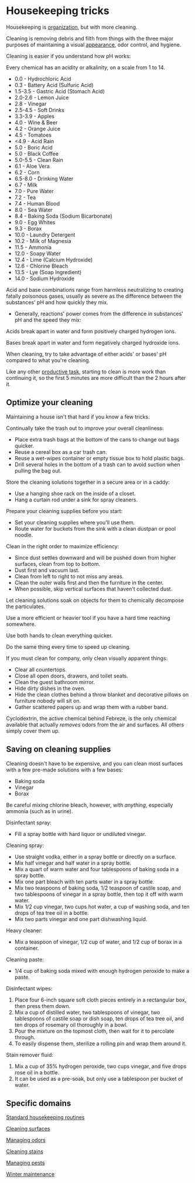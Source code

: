 
# Housekeeping tricks

Housekeeping is [organization](organization.md), but with more cleaning.

Cleaning is removing debris and filth from things with the three major purposes of maintaining a visual [appearance](people-image-why.md), odor control, and hygiene.

Cleaning is easier if you understand how pH works:

Every chemical has an acidity or alkalinity, on a scale from 1 to 14.

- 0.0 - Hydrochloric Acid
- 0.3 - Battery Acid (Sulfuric Acid)
- 1.5-3.5 - Gastric Acid (Stomach Acid)
- 2.0-2.6 - Lemon Juice
- 2.8 - Vinegar
- 2.5-4.5 - Soft Drinks
- 3.3-3.9 - Apples
- 4.0 - Wine & Beer
- 4.2 - Orange Juice
- 4.5 - Tomatoes
- <4.9 - Acid Rain
- 5.0 - Boric Acid
- 5.0 - Black Coffee
- 5.0-5.5 - Clean Rain
- 6.1 - Aloe Vera
- 6.2 - Corn
- 6.5-8.0 - Drinking Water
- 6.7 - Milk
- 7.0 - Pure Water
- 7.2 - Tea
- 7.4 - Human Blood
- 8.0 - Sea Water
- 8.4 - Baking Soda (Sodium Bicarbonate)
- 9.0 - Egg Whites
- 9.3 - Borax
- 10.0 - Laundry Detergent
- 10.2 - Milk of Magnesia
- 11.5 - Ammonia
- 12.0 - Soapy Water
- 12.4 - Lime (Calcium Hydroxide)
- 12.6 - Chlorine Bleach
- 13.5 - Lye (Soap Ingredient)
- 14.0 - Sodium Hydroxide

Acid and base combinations range from harmless neutralizing to creating fatally poisonous gases, usually as severe as the difference between the substances' pH and how quickly they mix.

- Generally, reactions' power comes from the difference in substances' pH and the speed they mix:

Acids break apart in water and form positively charged hydrogen ions.

Bases break apart in water and form negatively charged hydroxide ions.

When cleaning, try to take advantage of either acids' or bases' pH compared to what you're cleaning.

Like any other [productive task](success-4_routine.md), starting to clean is more work than continuing it, so the first 5 minutes are more difficult than the 2 hours after it.

## Optimize your cleaning

Maintaining a house isn't that hard if you know a few tricks.

Continually take the trash out to improve your overall cleanliness:

- Place extra trash bags at the bottom of the cans to change out bags quicker.
- Reuse a cereal box as a car trash can.
- Reuse a wet-wipes container or empty tissue box to hold plastic bags.
- Drill several holes in the bottom of a trash can to avoid suction when pulling the bag out.

Store the cleaning solutions together in a secure area or in a caddy:

- Use a hanging shoe rack on the inside of a closet.
- Hang a curtain rod under a sink for spray cleaners.

Prepare your cleaning supplies before you start:

- Set your cleaning supplies where you'll use them.
- Route water for buckets from the sink with a clean dustpan or pool noodle.

Clean in the right order to maximize efficiency:

- Since dust settles downward and will be pushed down from higher surfaces, clean from top to bottom.
- Dust first and vacuum last.
- Clean from left to right to not miss any areas.
- Clean the outer walls first and then the furniture in the center.
- When possible, skip vertical surfaces that haven't collected dust.

Let cleaning solutions soak on objects for them to chemically decompose the particulates.

Use a more efficient or heavier tool if you have a hard time reaching somewhere.

Use both hands to clean everything quicker.

Do the same thing every time to speed up cleaning.

If you must clean for company, only clean visually apparent things:

- Clear all countertops.
- Close all open doors, drawers, and toilet seats.
- Clean the guest bathroom mirror.
- Hide dirty dishes in the oven.
- Hide the clean clothes behind a throw blanket and decorative pillows on furniture nobody will sit on.
- Gather scattered papers up and wrap them with a rubber band.

Cyclodextrin, the active chemical behind Febreze, is the only chemical available that actually *removes* odors from the air and surfaces. All others simply cover them up.

## Saving on cleaning supplies

Cleaning doesn't have to be expensive, and you can clean most surfaces with a few pre-made solutions with a few bases:

- Baking soda
- Vinegar
- Borax

Be careful mixing chlorine bleach, however, with *anything*, especially ammonia (such as in urine).

Disinfectant spray:

- Fill a spray bottle with hard liquor or undiluted vinegar.

Cleaning spray:

- Use straight vodka, either in a spray bottle or directly on a surface.
- Mix half vinegar and half water in a spray bottle.
- Mix a quart of warm water and four tablespoons of baking soda in a spray bottle.
- Mix one part bleach with ten parts water in a spray bottle.
- Mix two teaspoons of baking soda, 1/2 teaspoon of castile soap, and two tablespoons of vinegar in a spray bottle, then top it off with warm water.
- Mix 1/2 cup vinegar, two cups hot water, a cup of washing soda, and ten drops of tea tree oil in a bottle.
- Mix two parts vinegar and one part dishwashing liquid.

Heavy cleaner:

- Mix a teaspoon of vinegar, 1/2 cup of water, and 1/2 cup of borax in a container.

Cleaning paste:

- 1/4 cup of baking soda mixed with enough hydrogen peroxide to make a paste.

Disinfectant wipes:

1. Place four 6-inch square soft cloth pieces entirely in a rectangular box, then press them down.
2. Mix a cup of distilled water, two tablespoons of vinegar, two tablespoons of castile soap or dish soap, ten drops of tea tree oil, and ten drops of rosemary oil thoroughly in a bowl.
3. Pour the mixture on the topmost cloth, then wait for it to percolate through.
4. To easily dispense them, sterilize a rolling pin and wrap them around it.

Stain remover fluid:

1. Mix a cup of 35% hydrogen peroxide, two cups vinegar, and five drops rose oil in a bottle.
2. It can be used as a pre-soak, but only use a tablespoon per bucket of water.

## Specific domains

[Standard housekeeping routines](home-housekeeping-routines.md)

[Cleaning surfaces](home-housekeeping-surfaces.md)

[Managing odors](home-housekeeping-odors.md)

[Cleaning stains](home-housekeeping-stains.md)

[Managing pests](home-housekeeping-pests.md)

[Winter maintenance](home-housekeeping-winter.md)
